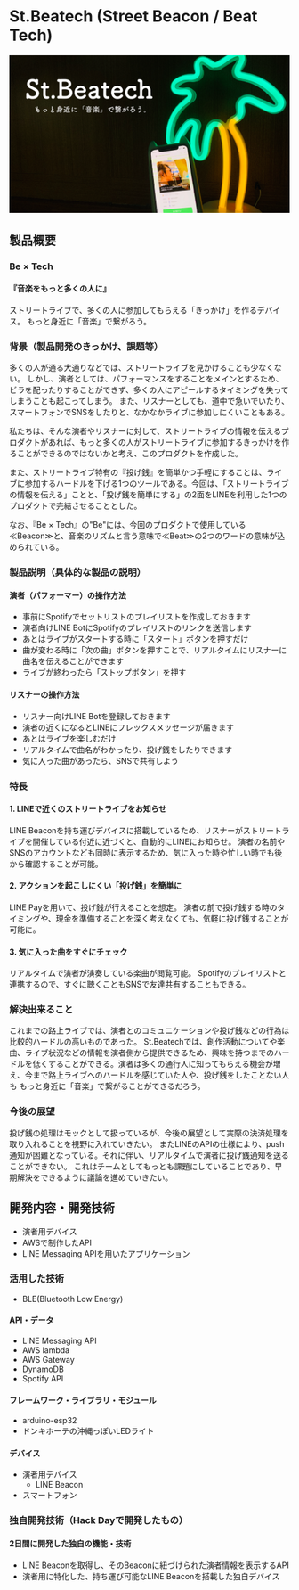 # St.Beatech (Street Beacon / Beat Tech)
[![St.Beatech](image.png)](https://youtu.be/LGpqVSJzsiQ)

## 製品概要
### Be × Tech
#### 『音楽をもっと多くの人に』

ストリートライブで、多くの人に参加してもらえる「きっかけ」を作るデバイス。
もっと身近に「音楽」で繋がろう。

### 背景（製品開発のきっかけ、課題等）
多くの人が通る大通りなどでは、ストリートライブを見かけることも少なくない。
しかし、演者としては、パフォーマンスをすることをメインとするため、ビラを配ったりすることができず、多くの人にアピールするタイミングを失ってしまうことも起こってしまう。
また、リスナーとしても、道中で急いでいたり、スマートフォンでSNSをしたりと、なかなかライブに参加しにくいこともある。

私たちは、そんな演者やリスナーに対して、ストリートライブの情報を伝えるプロダクトがあれば、もっと多くの人がストリートライブに参加するきっかけを作ることができるのではないかと考え、このプロダクトを作成した。

また、ストリートライブ特有の『投げ銭』を簡単かつ手軽にすることは、ライブに参加するハードルを下げる1つのツールである。今回は、「ストリートライブの情報を伝える」ことと、「投げ銭を簡単にする」の2面をLINEを利用した1つのプロダクトで完結させることとした。

なお、『Be × Tech』の"Be"には、今回のプロダクトで使用している≪Beacon≫と、音楽のリズムと言う意味で≪Beat≫の2つのワードの意味が込められている。


### 製品説明（具体的な製品の説明）
#### 演者（パフォーマー）の操作方法
- 事前にSpotifyでセットリストのプレイリストを作成しておきます
- 演者向けLINE BotにSpotifyのプレイリストのリンクを送信します
- あとはライブがスタートする時に「スタート」ボタンを押すだけ
- 曲が変わる時に「次の曲」ボタンを押すことで、リアルタイムにリスナーに曲名を伝えることができます
- ライブが終わったら「ストップボタン」を押す

#### リスナーの操作方法
- リスナー向けLINE Botを登録しておきます
- 演者の近くになるとLINEにフレックスメッセージが届きます
- あとはライブを楽しむだけ
- リアルタイムで曲名がわかったり、投げ銭をしたりできます
- 気に入った曲があったら、SNSで共有しよう

### 特長

#### 1. LINEで近くのストリートライブをお知らせ
LINE Beaconを持ち運びデバイスに搭載しているため、リスナーがストリートライブを開催している付近に近づくと、自動的にLINEにお知らせ。
演者の名前やSNSのアカウントなども同時に表示するため、気に入った時や忙しい時でも後から確認することが可能。

#### 2. アクションを起こしにくい「投げ銭」を簡単に
LINE Payを用いて、投げ銭が行えることを想定。
演者の前で投げ銭する時のタイミングや、現金を準備することを深く考えなくても、気軽に投げ銭することが可能に。

#### 3. 気に入った曲をすぐにチェック
リアルタイムで演者が演奏している楽曲が閲覧可能。
Spotifyのプレイリストと連携するので、すぐに聴くこともSNSで友達共有することもできる。

### 解決出来ること
これまでの路上ライブでは、演者とのコミュニケーションや投げ銭などの行為は比較的ハードルの高いものであった。
St.Beatechでは、創作活動についてや楽曲、ライブ状況などの情報を演者側から提供できるため、興味を持つまでのハードルを低くすることができる。演者は多くの通行人に知ってもらえる機会が増え、今まで路上ライブへのハードルを感じていた人や、投げ銭をしたことない人も
もっと身近に「音楽」で繋がることができるだろう。

### 今後の展望
投げ銭の処理はモックとして扱っているが、今後の展望として実際の決済処理を取り入れることを視野に入れていきたい。
またLINEのAPIの仕様により、push通知が困難となっている。それに伴い、リアルタイムで演者に投げ銭通知を送ることができない。
これはチームとしてもっとも課題にしていることであり、早期解決をできるように議論を進めていきたい。

## 開発内容・開発技術
* 演者用デバイス
* AWSで制作したAPI
* LINE Messaging APIを用いたアプリケーション

### 活用した技術
* BLE(Bluetooth Low Energy)

#### API・データ
* LINE Messaging API
* AWS lambda
* AWS Gateway
* DynamoDB
* Spotify API

#### フレームワーク・ライブラリ・モジュール
* arduino-esp32
* ドンキホーテの沖縄っぽいLEDライト

#### デバイス
* 演者用デバイス
    * LINE Beacon
* スマートフォン


### 独自開発技術（Hack Dayで開発したもの）
#### 2日間に開発した独自の機能・技術
* LINE Beaconを取得し、そのBeaconに紐づけられた演者情報を表示するAPI
* 演者用に特化した、持ち運び可能なLINE Beaconを搭載した独自デバイス
